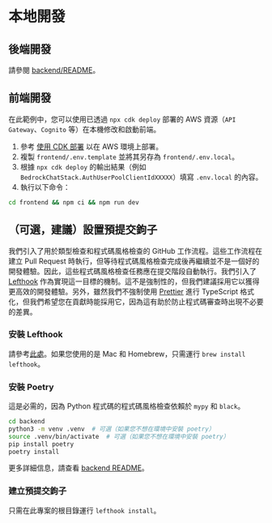 # 本地開發

## 後端開發

請參閱 [backend/README](../backend/README_zh-TW.md)。

## 前端開發

在此範例中，您可以使用已透過 `npx cdk deploy` 部署的 AWS 資源（`API Gateway`、`Cognito` 等）在本機修改和啟動前端。

1. 參考 [使用 CDK 部署](../README.md#deploy-using-cdk) 以在 AWS 環境上部署。
2. 複製 `frontend/.env.template` 並將其另存為 `frontend/.env.local`。
3. 根據 `npx cdk deploy` 的輸出結果（例如 `BedrockChatStack.AuthUserPoolClientIdXXXXX`）填寫 `.env.local` 的內容。
4. 執行以下命令：

```zsh
cd frontend && npm ci && npm run dev
```

## （可選，建議）設置預提交鉤子

我們引入了用於類型檢查和程式碼風格檢查的 GitHub 工作流程。這些工作流程在建立 Pull Request 時執行，但等待程式碼風格檢查完成後再繼續並不是一個好的開發體驗。因此，這些程式碼風格檢查任務應在提交階段自動執行。我們引入了 [Lefthook](https://github.com/evilmartians/lefthook?tab=readme-ov-file#install) 作為實現這一目標的機制。這不是強制性的，但我們建議採用它以獲得更高效的開發體驗。另外，雖然我們不強制使用 [Prettier](https://prettier.io/) 進行 TypeScript 格式化，但我們希望您在貢獻時能採用它，因為這有助於防止程式碼審查時出現不必要的差異。

### 安裝 Lefthook

請參考[此處](https://github.com/evilmartians/lefthook#install)。如果您使用的是 Mac 和 Homebrew，只需運行 `brew install lefthook`。

### 安裝 Poetry

這是必需的，因為 Python 程式碼的程式碼風格檢查依賴於 `mypy` 和 `black`。

```sh
cd backend
python3 -m venv .venv  # 可選（如果您不想在環境中安裝 poetry）
source .venv/bin/activate  # 可選（如果您不想在環境中安裝 poetry）
pip install poetry
poetry install
```

更多詳細信息，請查看 [backend README](../backend/README_zh-TW.md)。

### 建立預提交鉤子

只需在此專案的根目錄運行 `lefthook install`。